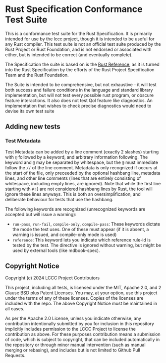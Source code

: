 # Rust Specification Conformance Test Suite

This is a conformance test suite for the Rust Specification. It is primarily intended for use by the lccc project, though it is intended to be useful for any Rust compiler.
This test suite is not an official test suite produced by the Rust Project or Rust Foundation, and is not endorsed or associated with either, but is intended to be correct (and eventually complete).

The Specification the suite is based on is the [Rust Reference](https://doc.rust-lang.org/nightly/reference), as it is turned into the Rust Specification by the efforts of the Rust Project Specification Team and the Rust Foundation.

The Suite is intended to be comprehensive, but not exhaustive - it will test both success and failure conditions in the language and standard library implementation, but will not test every possible rust program, or obscure feature interactions. It also does not test QoI feature like diagnostics. An implementation that wishes to check precise diagnostics would need to devise its own test suite 

## Adding new tests

### Test Metadata

Test Metadata can be added by a line comment (exactly 2 slashes) starting with `@` followed by a keyword, and arbitrary information following. The keyword and `@` may be separated by whitespace, but the `@` must immediate follow the `//` of the line comment. Metadata is only recognized if occurs at the start of the file, only preceeded by the optional hashbang line, metadata lines, and other line comments (lines that are entirely consisting of whitespace, including empty lines, are ignored). Note that while the first line starting with `#![` are not considered hashbang lines by Rust, the tool will ignore these lines anyways. This is both an oversimplification, and deliberate behaviour for tests that use the hashbang.

The following keywords are recognized (unrecognized keywords are accepted but will issue a warning):
* `run-pass`, `run-fail`, `compile-only`, `compile-pass`: These keywords dictate the mode the test uses. One of these must appear (if it is absent, a warning is issued, and compile-only mode is used)
* `reference`: This keyword lets you indicate which reference rule-id is tested by the test. The directive is ignored without warning, but might be used by external tools (like mdbook-spec).

## Copyright Notice

Copyright (c) 2024 LCCC Project Contributors

This project, including all tests, is licensed under the MIT, Apache 2.0, and 2 Clause BSD plus Patent Licenses. You may, at your option, use this project under the terms of any of these licenses. Copies of the licenses are included with the repo. The above Copyright Notice must be maintained in all cases.

As per the Apache 2.0 License, unless you indicate otherwise, any contribution intentionally submitted by you for inclusion in this repository implicitly includes permission to the LCCC Project to license the contribution as above. For these purposes contribution means a submission of code, which is subject to copyright, that can be included automatically in the repository or through minor manual intervention (such as manual merging or rebasing), and includes but is not limited to Github Pull Requests.